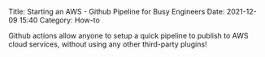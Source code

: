 Title: Starting an AWS - Github Pipeline for Busy Engineers
Date: 2021-12-09 15:40
Category: How-to

Github actions allow anyone to setup a quick pipeline to publish to AWS cloud services, without using any other third-party plugins!